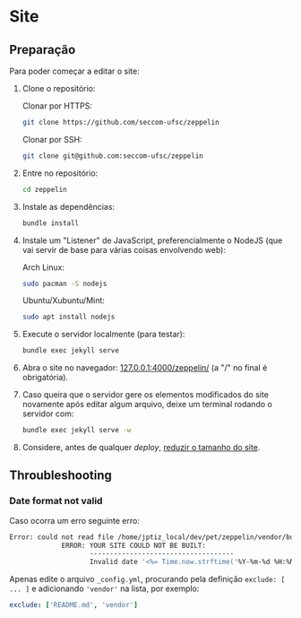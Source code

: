 Site
====

Preparação
----------

Para poder começar a editar o site:

1. Clone o repositório:

   Clonar por HTTPS:
   ```bash
   git clone https://github.com/seccom-ufsc/zeppelin
   ```

   Clonar por SSH:
   ```bash
   git clone git@github.com:seccom-ufsc/zeppelin
   ```

2. Entre no repositório:

   ```bash
   cd zeppelin
   ```

3. Instale as dependências:

   ```bash
   bundle install
   ```

4. Instale um "Listener" de JavaScript, preferencialmente o NodeJS (que vai
   servir de base para várias coisas envolvendo web):

   Arch Linux:
   ```bash
   sudo pacman -S nodejs
   ```

   Ubuntu/Xubuntu/Mint:
   ```bash
   sudo apt install nodejs
   ```

4. Execute o servidor localmente (para testar):

   ```bash
   bundle exec jekyll serve
   ```

5. Abra o site no navegador:
   [127.0.0.1:4000/zeppelin/](127.0.0.1:4000/zeppelin/) (a "/" no final é
   obrigatória).

6. Caso queira que o servidor gere os elementos modificados do site novamente
   após editar algum arquivo, deixe um terminal rodando o servidor com:

   ```bash
   bundle exec jekyll serve -w
   ```

7. Considere, antes de qualquer _deploy_, [reduzir o tamanho do
   site](compression.md).

Throubleshooting
----------------

### Date format not valid

Caso ocorra um erro seguinte erro:

```bash
Error: could not read file /home/jptiz_local/dev/pet/zeppelin/vendor/bundle/ruby/2.4.0/gems/jekyll-3.5.2/lib/site_template/_posts/0000-00-00-welcome-to-jekyll.markdown.erb: Invalid date '<%= Time.now.strftime('%Y-%m-%d %H:%M:%S %z') %>': Document 'vendor/bundle/ruby/2.4.0/gems/jekyll-3.5.2/lib/site_template/_posts/0000-00-00-welcome-to-jekyll.markdown.erb' does not have a valid date in the YAML front matter.
             ERROR: YOUR SITE COULD NOT BE BUILT:
                    ------------------------------------
                    Invalid date '<%= Time.now.strftime('%Y-%m-%d %H:%M:%S %z') %>': Document 'vendor/bundle/ruby/2.4.0/gems/jekyll-3.5.2/lib/site_template/_posts/0000-00-00-welcome-to-jekyll.markdown.erb' does not have a valid date in the YAML front matter.
```

Apenas edite o arquivo `_config.yml`, procurando pela definição
`exclude: [ ... ]` e adicionando `'vendor'` na lista, por exemplo:

```yml
exclude: ['README.md', 'vendor']
```
